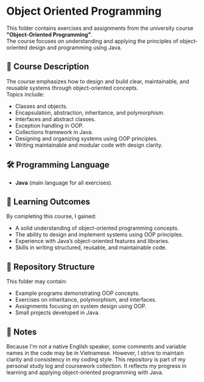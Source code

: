# Object Oriented Programming

This folder contains exercises and assignments from the university course **"Object-Oriented Programming"**.  
The course focuses on understanding and applying the principles of object-oriented design and programming using Java.

## 📘 Course Description
The course emphasizes how to design and build clear, maintainable, and reusable systems through object-oriented concepts.  
Topics include:
- Classes and objects.
- Encapsulation, abstraction, inheritance, and polymorphism.
- Interfaces and abstract classes.
- Exception handling in OOP.
- Collections framework in Java.
- Designing and organizing systems using OOP principles.
- Writing maintainable and modular code with design clarity.

## 🛠️ Programming Language
- **Java** (main language for all exercises).

## 🎯 Learning Outcomes
By completing this course, I gained:
- A solid understanding of object-oriented programming concepts.
- The ability to design and implement systems using OOP principles.
- Experience with Java’s object-oriented features and libraries.
- Skills in writing structured, reusable, and maintainable code.

## 📂 Repository Structure
This folder may contain:
- Example programs demonstrating OOP concepts.
- Exercises on inheritance, polymorphism, and interfaces.
- Assignments focusing on system design using OOP.
- Small projects developed in Java.

## 🚀 Notes
Because I'm not a native English speaker, some comments and variable names in the code may be in Vietnamese.
However, I strive to maintain clarity and consistency in my coding style.
This repository is part of my personal study log and coursework collection.
It reflects my progress in learning and applying object-oriented programming with Java.